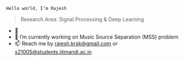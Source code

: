 ```
Hello world, I’m Rajesh
```
> Research Area: Signal Processing & Deep Learning

- 👀 
- 🌱 I’m currently working on Music Source Separation (MSS) problem
- 📫 Reach me by rajesh.krsk@gmail.com or s21005@students.iitmandi.ac.in

<!---
its-rajesh/its-rajesh is a ✨ special ✨ repository because its `README.md` (this file) appears on your GitHub profile.
You can click the Preview link to take a look at your changes.
--->

